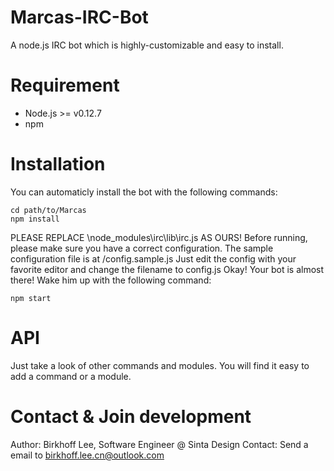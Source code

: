 # Marcas-IRC-Bot
A node.js IRC bot which is highly-customizable and easy to install.

# Requirement
* Node.js >= v0.12.7
* npm

# Installation
You can automaticly install the bot with the following commands:
```
cd path/to/Marcas
npm install
```
PLEASE REPLACE \node_modules\irc\lib\irc.js AS OURS!
Before running, please make sure you have a correct configuration.
The sample configuration file is at /config.sample.js
Just edit the config with your favorite editor and change the filename to config.js
Okay! Your bot is almost there! Wake him up with the following command:
```
npm start
```

# API
Just take a look of other commands and modules. You will find it easy to add a command or a module.

# Contact & Join development
Author: Birkhoff Lee, Software Engineer @ Sinta Design
Contact: Send a email to birkhoff.lee.cn@outlook.com
